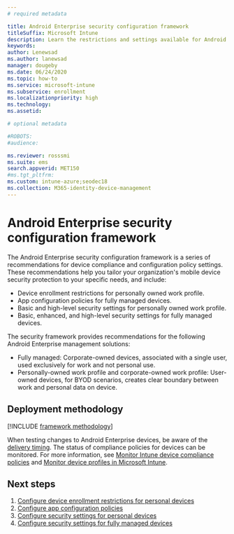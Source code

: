 ```yaml
---
# required metadata

title: Android Enterprise security configuration framework
titleSuffix: Microsoft Intune
description: Learn the restrictions and settings available for Android Enterprise device basic and high security.
keywords:
author: Lenewsad
ms.author: lanewsad
manager: dougeby
ms.date: 06/24/2020
ms.topic: how-to
ms.service: microsoft-intune
ms.subservice: enrollment
ms.localizationpriority: high
ms.technology:
ms.assetid: 

# optional metadata

#ROBOTS:
#audience:

ms.reviewer: rosssmi
ms.suite: ems
search.appverid: MET150
#ms.tgt_pltfrm:
ms.custom: intune-azure;seodec18
ms.collection: M365-identity-device-management
---
```


# Android Enterprise security configuration framework

The Android Enterprise security configuration framework is a series of recommendations for device compliance and configuration policy settings. These recommendations help you tailor your organization's mobile device security protection to your specific needs, and include: 

* Device enrollment restrictions for personally owned work profile. 
* App configuration policies for fully managed devices.  
* Basic and high-level security settings for personally owned work profile. 
* Basic, enhanced, and high-level security settings for fully managed devices. 

The security framework provides recommendations for the following Android Enterprise management solutions:

- Fully managed: Corporate-owned devices, associated with a single user, used exclusively for work and not personal use.  
- Personally-owned work profile and corporate-owned work profile: User-owned devices, for BYOD scenarios, creates clear boundary between work and personal data on device.  

## Deployment methodology  

[!INCLUDE [framework methodology](../includes/framework-deployment-methodology.md)]

When testing changes to Android Enterprise devices, be aware of the [delivery timing](../configuration/device-profile-troubleshoot.md#how-long-does-it-take-for-devices-to-get-a-policy-profile-or-app-after-they-are-assigned). The status of compliance policies for devices can be monitored. For more information, see [Monitor Intune device compliance policies](../protect/compliance-policy-monitor.md) and [Monitor device profiles in Microsoft Intune](../configuration/device-profile-monitor.md). 


## Next steps

1. [Configure device enrollment restrictions for personal devices](device-enrollment-restrictions.md)
2. [Configure app configuration policies](android-app-configuration-policies.md)
3. [Configure security settings for personal devices](android-work-profile-security-settings.md)  
4. [Configure security settings for fully managed devices](android-fully-managed-security-settings.md)  